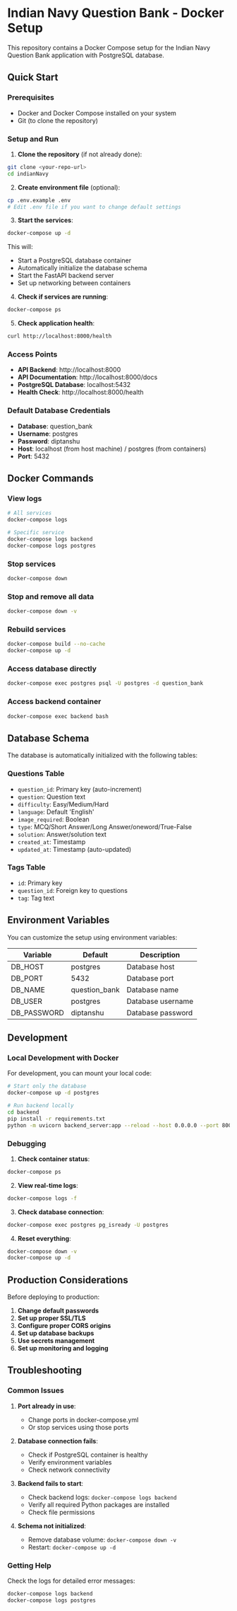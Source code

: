 # Indian Navy Question Bank - Docker Setup

This repository contains a Docker Compose setup for the Indian Navy Question Bank application with PostgreSQL database.

## Quick Start

### Prerequisites
- Docker and Docker Compose installed on your system
- Git (to clone the repository)

### Setup and Run

1. **Clone the repository** (if not already done):
```bash
git clone <your-repo-url>
cd indianNavy
```

2. **Create environment file** (optional):
```bash
cp .env.example .env
# Edit .env file if you want to change default settings
```

3. **Start the services**:
```bash
docker-compose up -d
```

This will:
- Start a PostgreSQL database container
- Automatically initialize the database schema
- Start the FastAPI backend server
- Set up networking between containers

4. **Check if services are running**:
```bash
docker-compose ps
```

5. **Check application health**:
```bash
curl http://localhost:8000/health
```

### Access Points

- **API Backend**: http://localhost:8000
- **API Documentation**: http://localhost:8000/docs
- **PostgreSQL Database**: localhost:5432
- **Health Check**: http://localhost:8000/health

### Default Database Credentials

- **Database**: question_bank
- **Username**: postgres
- **Password**: diptanshu
- **Host**: localhost (from host machine) / postgres (from containers)
- **Port**: 5432

## Docker Commands

### View logs
```bash
# All services
docker-compose logs

# Specific service
docker-compose logs backend
docker-compose logs postgres
```

### Stop services
```bash
docker-compose down
```

### Stop and remove all data
```bash
docker-compose down -v
```

### Rebuild services
```bash
docker-compose build --no-cache
docker-compose up -d
```

### Access database directly
```bash
docker-compose exec postgres psql -U postgres -d question_bank
```

### Access backend container
```bash
docker-compose exec backend bash
```

## Database Schema

The database is automatically initialized with the following tables:

### Questions Table
- `question_id`: Primary key (auto-increment)
- `question`: Question text
- `difficulty`: Easy/Medium/Hard
- `language`: Default 'English'
- `image_required`: Boolean
- `type`: MCQ/Short Answer/Long Answer/oneword/True-False
- `solution`: Answer/solution text
- `created_at`: Timestamp
- `updated_at`: Timestamp (auto-updated)

### Tags Table
- `id`: Primary key
- `question_id`: Foreign key to questions
- `tag`: Tag text

## Environment Variables

You can customize the setup using environment variables:

| Variable | Default | Description |
|----------|---------|-------------|
| DB_HOST | postgres | Database host |
| DB_PORT | 5432 | Database port |
| DB_NAME | question_bank | Database name |
| DB_USER | postgres | Database username |
| DB_PASSWORD | diptanshu | Database password |

## Development

### Local Development with Docker

For development, you can mount your local code:

```bash
# Start only the database
docker-compose up -d postgres

# Run backend locally
cd backend
pip install -r requirements.txt
python -m uvicorn backend_server:app --reload --host 0.0.0.0 --port 8000
```

### Debugging

1. **Check container status**:
```bash
docker-compose ps
```

2. **View real-time logs**:
```bash
docker-compose logs -f
```

3. **Check database connection**:
```bash
docker-compose exec postgres pg_isready -U postgres
```

4. **Reset everything**:
```bash
docker-compose down -v
docker-compose up -d
```

## Production Considerations

Before deploying to production:

1. **Change default passwords**
2. **Set up proper SSL/TLS**
3. **Configure proper CORS origins**
4. **Set up database backups**
5. **Use secrets management**
6. **Set up monitoring and logging**

## Troubleshooting

### Common Issues

1. **Port already in use**:
   - Change ports in docker-compose.yml
   - Or stop services using those ports

2. **Database connection fails**:
   - Check if PostgreSQL container is healthy
   - Verify environment variables
   - Check network connectivity

3. **Backend fails to start**:
   - Check backend logs: `docker-compose logs backend`
   - Verify all required Python packages are installed
   - Check file permissions

4. **Schema not initialized**:
   - Remove database volume: `docker-compose down -v`
   - Restart: `docker-compose up -d`

### Getting Help

Check the logs for detailed error messages:
```bash
docker-compose logs backend
docker-compose logs postgres
```
